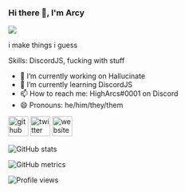 ### Hi there 👋, I'm Arcy
![](https://arcy-at.github.io/page/assets/cutie.png)

i make things i guess

Skills: DiscordJS, fucking with stuff

- 🔭 I’m currently working on Hallucinate 
- 🌱 I’m currently learning DiscordJS 
- 📫 How to reach me: HighArcs#0001 on Discord 
- 😄 Pronouns: he/him/they/them 


[<img src='https://cdn.jsdelivr.net/npm/simple-icons@3.0.1/icons/github.svg' alt='github' height='40'>](https://github.com/arcy-at)  [<img src='https://cdn.jsdelivr.net/npm/simple-icons@3.0.1/icons/twitter.svg' alt='twitter' height='40'>](https://twitter.com/HighArcs)  [<img src='https://cdn.jsdelivr.net/npm/simple-icons@3.0.1/icons/icloud.svg' alt='website' height='40'>](https://arcy-at.github.io/page/cutie)  

![GitHub stats](https://github-readme-stats.vercel.app/api?username=arcy-at&show_icons=true)  

![GitHub metrics](https://metrics.lecoq.io/arcy-at)  

![Profile views](https://gpvc.arturio.dev/arcy-at)  
